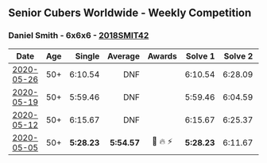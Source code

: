 ## Senior Cubers Worldwide - Weekly Competition
### Daniel Smith - 6x6x6 - [2018SMIT42](https://www.worldcubeassociation.org/persons/2018SMIT42?event=666)

| Date | Age | Single | Average | Awards | Solve 1 | Solve 2 | Solve 3 | Video |
| :--: | :--: | --: | --: | :--: | --: | --: | --: | :-- |
| [2020-05-26](../../results/666/2020-05-26.md) | 50+ | 6:10.54 | DNF |  | 6:10.54 | 6:28.09 | DNS | [Link](https://www.facebook.com/events/637852836799991/permalink/641464449772163/) |
| [2020-05-19](../../results/666/2020-05-19.md) | 50+ | 5:59.46 | DNF |  | 5:59.46 | 6:04.59 | DNS | [Link](https://www.facebook.com/events/201300894172579/permalink/204240630545272/) |
| [2020-05-12](../../results/666/2020-05-12.md) | 50+ | 6:15.67 | DNF |  | 6:15.67 | 6:25.37 | DNS | [Link](https://www.facebook.com/events/276138643524223/permalink/279838476487573/) |
| [2020-05-05](../../results/666/2020-05-05.md) | 50+ | **5:28.23** | **5:54.57** | 🥈 🔥 ⚡ | **5:28.23** | 6:11.67 | 6:03.81 | [Link](https://www.facebook.com/events/557526585195168/permalink/562187611395732/) |


<!-- Global site tag (gtag.js) - Google Analytics -->
<script async src="https://www.googletagmanager.com/gtag/js?id=UA-86348435-3"></script>
<script>window.dataLayer = window.dataLayer || []; function gtag() {dataLayer.push(arguments);} gtag('js', new Date()); gtag('config', 'UA-86348435-3');</script>
